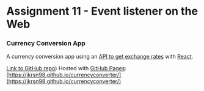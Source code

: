 # Assignment 11 -  Event listener on the Web
### Currency Conversion App
A currency conversion app using an [API to get exchange rates]([https://github.com/exchangeratesapi/exchangeratesapi](https://github.com/exchangeratesapi/exchangeratesapi)) with [React](https://reactjs.org/](https://reactjs.org/)).

[Link to GitHub repo](https://github.com/jkrsn98/currencyconverter/))
Hosted with [GitHub Pages](https://github.com/apps/github-pages): [https://jkrsn98.github.io/currencyconverter/](https://jkrsn98.github.io/currencyconverter/)
